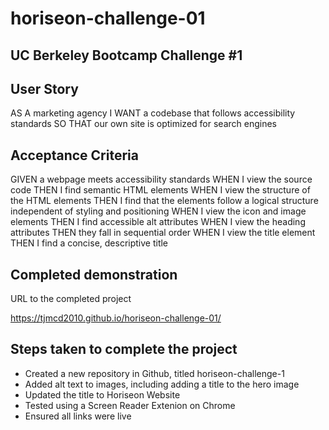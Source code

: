 # horiseon-challenge-01

## UC Berkeley Bootcamp Challenge #1

## User Story

AS A marketing agency
I WANT a codebase that follows accessibility standards
SO THAT our own site is optimized for search engines

## Acceptance Criteria

GIVEN a webpage meets accessibility standards
WHEN I view the source code
THEN I find semantic HTML elements
WHEN I view the structure of the HTML elements
THEN I find that the elements follow a logical structure independent of styling and positioning
WHEN I view the icon and image elements
THEN I find accessible alt attributes
WHEN I view the heading attributes
THEN they fall in sequential order
WHEN I view the title element
THEN I find a concise, descriptive title

## Completed demonstration




URL to the completed project

https://tjmcd2010.github.io/horiseon-challenge-01/


## Steps taken to complete the project

- Created a new repository in Github, titled horiseon-challenge-1
- Added alt text to images, including adding a title to the hero image
- Updated the title to Horiseon Website
- Tested using a Screen Reader Extenion on Chrome
- Ensured all links were live
